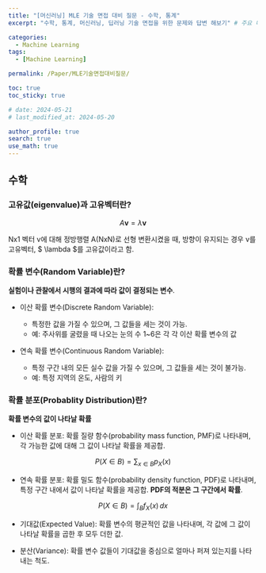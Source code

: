 ```yaml
---
title: "[머신러닝] MLE 기술 면접 대비 질문 - 수학, 통계"
excerpt: "수학, 통계, 머신러닝, 딥러닝 기술 면접을 위한 문제와 답변 해보기" # 주요 내용

categories:
  - Machine Learning
tags:
  - [Machine Learning]

permalink: /Paper/MLE기술면접대비질문/

toc: true
toc_sticky: true

# date: 2024-05-21
# last_modified_at: 2024-05-20

author_profile: true
search: true
use_math: true
---
```


## 수학

### 고유값(eigenvalue)과 고유벡터란?

$$ A \mathbf{v} = \lambda \mathbf{v} $$

Nx1 벡터 v에 대해 정방행렬 A(NxN)로 선형 변환시켰을 때, 방향이 유지되는 경우 v를 고유벡터, $ \lambda $를 고유값이라고 함.




### 확률 변수(Random Variable)란?

**실험이나 관찰에서 시행의 결과에 따라 값이 결정되는 변수**.

- 이산 확률 변수(Discrete Random Variable):   
  - 특정한 값을 가질 수 있으며, 그 값들을 세는 것이 가능.   
  - 예: 주사위를 굴렸을 때 나오는 눈의 수 1~6은 각 각 이산 확률 변수의 값

- 연속 확률 변수(Continuous Random Variable):
  - 특정 구간 내의 모든 실수 값을 가질 수 있으며, 그 값들을 세는 것이 불가능.   
  - 예: 특정 지역의 온도, 사람의 키

### 확률 분포(Probablity Distribution)란?

**확률 변수의 값이 나타날 확률**

- 이산 확률 분포: 확률 질량 함수(probability mass function, PMF)로 나타내며, 각 가능한 값에 대해 그 값이 나타날 확률을 제공합.

$$ P(X \in B) = \sum_{x \in B} p_X(x) $$

- 연속 확률 분포: 확률 밀도 함수(probability density function, PDF)로 나타내며, 특정 구간 내에서 값이 나타날 확률을 제공합. **PDF의 적분은 그 구간에서 확률**.

$$ P(X \in B) = \int_B f_X(x) \, dx $$

- 기대값(Expected Value): 확률 변수의 평균적인 값을 나타내며, 각 값에 그 값이 나타날 확률을 곱한 후 모두 더한 값.

- 분산(Variance): 확률 변수 값들이 기대값을 중심으로 얼마나 퍼져 있는지를 나타내는 척도.




<!-- <div align="center">
$$ PE(pos, 2i+1) = \cos\left(\frac{pos}{10000^{\frac{2i}{d_{model}}}}\right) $$
</div> -->

